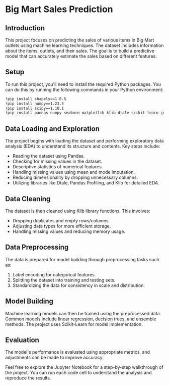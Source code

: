 # Big Mart Sales Prediction

## Introduction

This project focuses on predicting the sales of various items in Big Mart outlets using machine learning techniques. The dataset includes information about the items, outlets, and their sales. The goal is to build a predictive model that can accurately estimate the sales based on different features.

## Setup

To run this project, you'll need to install the required Python packages. You can do this by running the following commands in your Python environment:

```bash
!pip install shapely==1.8.5
!pip install numpy==1.23.5
!pip install scipy==1.10.1
!pip install pandas numpy seaborn matplotlib klib dtale scikit-learn joblib pandas-profiling xgboost
```

## Data Loading and Exploration

The project begins with loading the dataset and performing exploratory data analysis (EDA) to understand its structure and contents. Key steps include:

- Reading the dataset using Pandas.
- Checking for missing values in the dataset.
- Descriptive statistics of numerical features.
- Handling missing values using mean and mode imputation.
- Reducing dimensionality by dropping unnecessary columns.
- Utilizing libraries like Dtale, Pandas Profiling, and Klib for detailed EDA.

## Data Cleaning

The dataset is then cleaned using Klib library functions. This involves:

- Dropping duplicates and empty rows/columns.
- Adjusting data types for more efficient storage.
- Handling missing values and reducing memory usage.

## Data Preprocessing

The data is prepared for model building through preprocessing tasks such as:

1. Label encoding for categorical features.
2. Splitting the dataset into training and testing sets.
3. Standardizing the data for consistency in scale and distribution.

## Model Building

Machine learning models can then be trained using the preprocessed data. Common models include linear regression, decision trees, and ensemble methods. The project uses Scikit-Learn for model implementation.

## Evaluation

The model's performance is evaluated using appropriate metrics, and adjustments can be made to improve accuracy.

Feel free to explore the Jupyter Notebook for a step-by-step walkthrough of the project. You can run each code cell to understand the analysis and reproduce the results.
